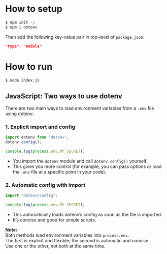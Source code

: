# How to setup

```bash
$ npm init -y
$ npm i dotenv
```

Then add the following key-value pair in top-level of `package.json`:

```json
"type": "module"
```

# How to run

```bash
$ node index.js
```

## JavaScript: Two ways to use dotenv

There are two main ways to load environment variables from a `.env` file using dotenv:

### 1. Explicit import and config

```js
import dotenv from 'dotenv';
dotenv.config();

console.log(process.env.MY_SECRET);
```
- You import the `dotenv` module and call `dotenv.config()` yourself.
- This gives you more control (for example, you can pass options or load the `.env` file at a specific point in your code).

### 2. Automatic config with import

```js
import "dotenv/config";

console.log(process.env.MY_SECRET);
```
- This automatically loads dotenv’s config as soon as the file is imported.
- It’s concise and good for simple scripts.

**Note:**  
Both methods load environment variables into `process.env`.  
The first is explicit and flexible; the second is automatic and concise.  
Use one or the other, not both at the same time.